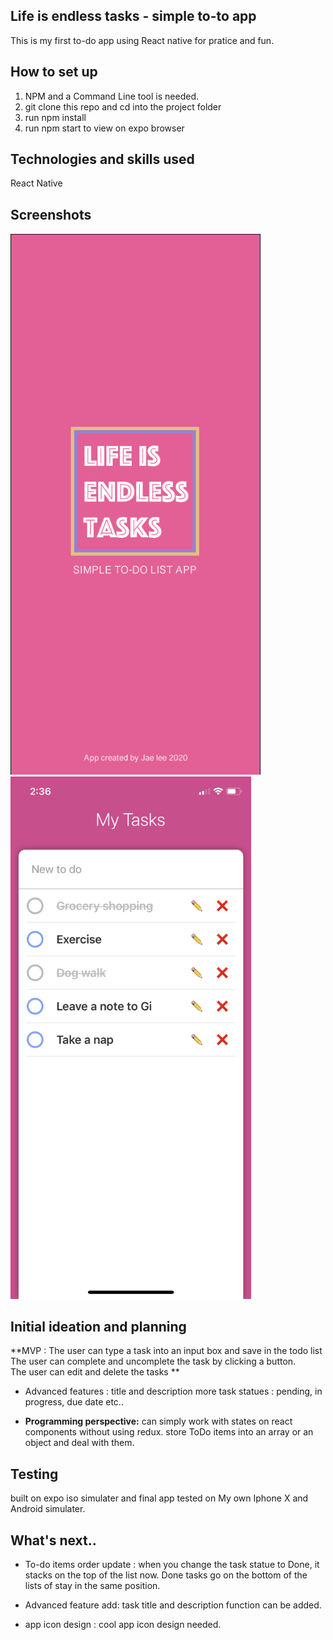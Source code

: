 ## Life is endless tasks - simple to-to app
This is my first to-do app using React native for pratice and fun.

## How to set up
1. NPM and a Command Line tool is needed.
2. git clone this repo and cd into the project folder
3. run npm install 
4. run npm start to view on expo browser

## Technologies and skills used
React Native

## Screenshots
<span style="display:inline;text-align:center">
    <img src="./screenshots/loading.png" width="400">
</span>
<span style="display:inline;text-align:center">
    <img src="./screenshots/list.PNG" width="385">
</span>


## Initial ideation and planning
**MVP : The user can type a task into an input box and save in the todo list<br/> The user can complete and uncomplete the task by clicking a button.<br/> The user can edit and delete the tasks **

* Advanced features : title and description 
more task statues : pending, in progress, due date etc..  

* **Programming perspective:**
can simply work with states on react components without using redux. 
store ToDo items into an array or an object and deal with them.


##  Testing
built on expo iso simulater and final app tested on My own Iphone X and Android simulater.

## What's next..

* To-do items order update : when you change the task statue to Done, it stacks on the top of the list now. 
Done tasks go on the bottom of the lists of stay in the same position. 

* Advanced feature add: task title and description function can be added.

* app icon design : cool app icon design needed.











